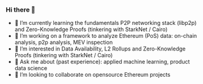### Hi there 👋

- 🔭 I’m currently learning the fundamentals P2P networking stack (libp2p) and Zero-Knowledge Proofs (tinkering with StarkNet / Cairo) 
- 🌱 I’m working on a framework to analyze Ethereum (PoS) data: on-chain analysis, p2p analysis, MEV inspection
- 👀 I’m interested in Data Availability, L2 Rollups and Zero-Knowledge Proofs (tinkering with StarkNet / Cairo) 
- 💬 Ask me about (past experience): applied machine learning, product data science 
- 💞️ I’m looking to collaborate on opensource Ethereum projects

<!--
**logixian/logixian** is a ✨ _special_ ✨ repository because its `README.md` (this file) appears on your GitHub profile.

Here are some ideas to get you started:

- 🔭 I’m currently working on ...
- 🌱 I’m currently learning ...
- 👯 I’m looking to collaborate on ...
- 🤔 I’m looking for help with ...
- 💬 Ask me about ...
- 📫 How to reach me: ...
- 😄 Pronouns: ...
- ⚡ Fun fact: ...
-->

